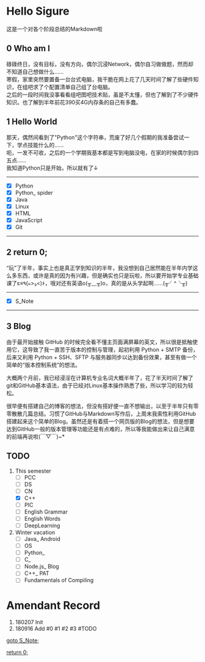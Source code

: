 # Hello Sigure  
这是一个对各个阶段总结的Markdown啦
## 0 Who am I
碌碌终日，没有目标，没有方向，偶尔沉浸Network，偶尔自习做做题，然而却不知道自己想做什么……  
寒假，家里突然要置备一台台式电脑，我干脆在网上花了几天时间了解了些硬件知识，在组吧求了个配置清单自己组了台电脑。  
之后的一段时间我没事看看组吧图吧技术贴，虽是不太懂，但也了解到了不少硬件知识。也了解到半年前花390买4G内存条的自己有多蠢。

## 1 Hello World
那天，偶然间看到了"Python"这个字符串，荒废了好几个假期的我准备尝试一下，学点技能什么的……  
呃，一发不可收，之后的一个学期我基本都是写到电脑没电，在家的时候偶尔到四五点……  
我知道Python只是开始，所以就有了↓

---
- [x] Python
- [x] Python_ spider
- [x] Java
- [x] Linux
- [x] HTML
- [x] JavaScript
- [x] Git
---

## 2 return 0;
“玩”了半年，事实上也是真正学到知识的半年，我没想到自己居然能在半年内学这么多东西，或许是真的因为有兴趣，但是确实也只是玩啦，所以要开始学专业基础课了ε≡٩(๑>₃<)۶，哦对还有英语o(╥﹏╥)o，真的是从头学起啊……(╥╯^╰╥)

---
- [x] S_Note
---

## 3 Blog
由于最开始接触 GitHub 的时候完全看不懂主页面满屏幕的英文，所以很是抵触使用它，这导致了我一直苦于版本的控制与管理，起初利用 Python + SMTP 备份，后来又利用 Python + SSH、SFTP 与服务器同步以达到备份效果，甚至有做一个简单的“版本控制系统”的想法。  

大概两个月前，我已经浸淫在计算机专业名词大概半年了，花了半天时间了解了git和GitHub基本语法，由于已经对Linux基本操作熟悉了些，所以学习的较为轻松。

很早便有搭建自己的博客的想法，但没有搭好便一直不想输出，以至于半年只有零零散散几篇总结。习惯了GitHub与Markdown写作后，上周末我索性利用GitHub搭建起来这个简单的Blog。虽然还是有着搭一个网页版的Blog的想法，但是想要达到GitHub一般的版本管理等功能还是有点难的，所以等我能做出来让自己满意的前端再说啦(￣▽￣)~*

## TODO
1. This semester
    - [ ] PCC
    - [ ] DS
    - [ ] CN
    - [x] C++
    - [ ] PIC
    - [ ] English Grammar
    - [ ] English Words
    - [ ] DeepLearning

2. Winter vacation
    - [ ] Java_ Android
    - [ ] OS
    - [ ] Python_ 
    - [ ] C_ 
    - [ ] Node.js_ Blog
    - [ ] C++_ PAT
    - [ ] Fundamentals of Compiling

# Amendant Record
1. 180207 Init
2. 180916 Add #0 #1 #2 #3 #TODO

[goto S_Note;](../README.md)

[return 0;](#hello-sigure)